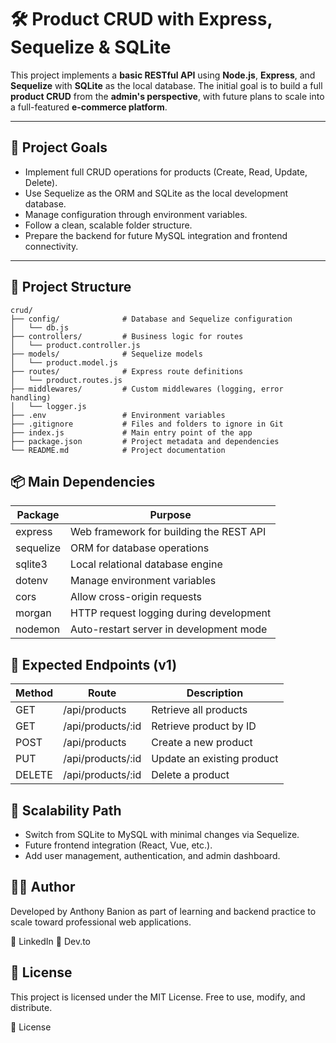 # 🛠️ Product CRUD with Express, Sequelize & SQLite

This project implements a **basic RESTful API** using **Node.js**, **Express**, and **Sequelize** with **SQLite** as the local database. The initial goal is to build a full **product CRUD** from the **admin's perspective**, with future plans to scale into a full-featured **e-commerce platform**.

---

## 🚀 Project Goals

- Implement full CRUD operations for products (Create, Read, Update, Delete).
- Use Sequelize as the ORM and SQLite as the local development database.
- Manage configuration through environment variables.
- Follow a clean, scalable folder structure.
- Prepare the backend for future MySQL integration and frontend connectivity.

---

## 📁 Project Structure

```plaintext
crud/
├── config/              # Database and Sequelize configuration
│   └── db.js
├── controllers/         # Business logic for routes
│   └── product.controller.js
├── models/              # Sequelize models
│   └── product.model.js
├── routes/              # Express route definitions
│   └── product.routes.js
├── middlewares/         # Custom middlewares (logging, error handling)
│   └── logger.js
├── .env                 # Environment variables
├── .gitignore           # Files and folders to ignore in Git
├── index.js             # Main entry point of the app
├── package.json         # Project metadata and dependencies
└── README.md            # Project documentation

```

## 📦 Main Dependencies

|Package	|Purpose|
|---|---|
|express	|Web framework for building the REST API|
|sequelize	|ORM for database operations|
|sqlite3	|Local relational database engine|
|dotenv	|Manage environment variables|
|cors	|Allow cross-origin requests|
|morgan	|HTTP request logging during development|
|nodemon	|Auto-restart server in development mode|


## 📌 Expected Endpoints (v1)

|Method	|Route	|Description|
|---|---|---|
|GET	|/api/products	|Retrieve all products|
|GET	|/api/products/:id	|Retrieve product by ID|
|POST	|/api/products	|Create a new product|
|PUT	|/api/products/:id	|Update an existing product|
|DELETE	|/api/products/:id	|Delete a product|


## 🧩 Scalability Path

- Switch from SQLite to MySQL with minimal changes via Sequelize.
- Future frontend integration (React, Vue, etc.).
- Add user management, authentication, and admin dashboard.

## 🧑‍💻 Author

Developed by Anthony Banion as part of learning and backend practice to scale toward professional web applications.

📎 LinkedIn
📎 Dev.to

## 📜 License
This project is licensed under the MIT License. Free to use, modify, and distribute.

📝 License